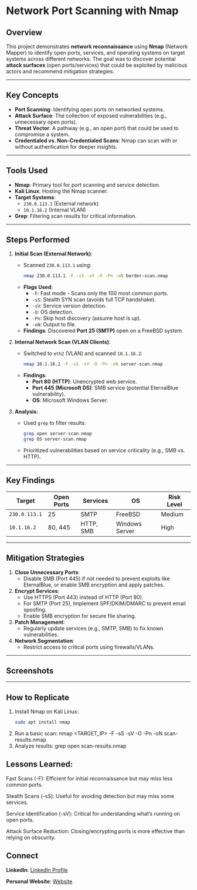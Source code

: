 # Network Port Scanning with Nmap

## Overview
This project demonstrates **network reconnaissance** using **Nmap** (Network Mapper) to identify open ports, services, and operating systems on target systems across different networks. The goal was to discover potential **attack surfaces** (open ports/services) that could be exploited by malicious actors and recommend mitigation strategies.

---

## Key Concepts
- **Port Scanning**: Identifying open ports on networked systems.
- **Attack Surface**: The collection of exposed vulnerabilities (e.g., unnecessary open ports).
- **Threat Vector**: A pathway (e.g., an open port) that could be used to compromise a system.
- **Credentialed vs. Non-Credentialed Scans**: Nmap can scan with or without authentication for deeper insights.

---

## Tools Used
- **Nmap**: Primary tool for port scanning and service detection.
- **Kali Linux**: Hosting the Nmap scanner.
- **Target Systems**:
  - `230.0.113.1` (External network)
  - `10.1.16.2` (Internal VLAN)
- **Grep**: Filtering scan results for critical information.

---

## Steps Performed
1. **Initial Scan (External Network)**:
   - Scanned `230.0.113.1` using:
     ```bash
     nmap 230.0.113.1 -F -sS -sV -O -Pn -oN border-scan.nmap
     ```
   - **Flags Used**:
     - `-F`: Fast mode - Scans only the 100 most common ports.
     - `-sS`: Stealth SYN scan (avoids full TCP handshake).
     - `-sV`: Service version detection.
     - `-O`: OS detection.
     - `-Pn`: Skip host discovery (assume host is up).
     - `-oN`: Output to file.
   - **Findings**: Discovered **Port 25 (SMTP)** open on a FreeBSD system.

2. **Internal Network Scan (VLAN Clients)**:
   - Switched to `eth2` (VLAN) and scanned `10.1.16.2`:
     ```bash
     nmap 10.1.16.2 -F -sS -sV -O -Pn -oN server-scan.nmap
     ```
   - **Findings**:
     - **Port 80 (HTTP)**: Unencrypted web service.
     - **Port 445 (Microsoft DS)**: SMB service (potential EternalBlue vulnerability).
     - **OS**: Microsoft Windows Server.

3. **Analysis**:
   - Used `grep` to filter results:
     ```bash
     grep open server-scan.nmap
     grep OS server-scan.nmap
     ```
   - Prioritized vulnerabilities based on service criticality (e.g., SMB vs. HTTP).

---

## Key Findings
| Target          | Open Ports | Services       | OS          | Risk Level |
|-----------------|------------|----------------|-------------|------------|
| `230.0.113.1`    | 25         | SMTP           | FreeBSD     | Medium     |
| `10.1.16.2`   | 80, 445    | HTTP, SMB      | Windows Server | High       |

---

## Mitigation Strategies
1. **Close Unnecessary Ports**:
   - Disable SMB (Port 445) if not needed to prevent exploits like EternalBlue, or enable SMB encryption and apply patches.
2. **Encrypt Services**:
   - Use HTTPS (Port 443) instead of HTTP (Port 80).
   - For SMTP (Port 25), Implement SPF/DKIM/DMARC to prevent email spoofing.
   - Enable SMB encryption for secure file sharing.
3. **Patch Management**:
   - Regularly update services (e.g., SMTP, SMB) to fix known vulnerabilities.
4. **Network Segmentation**:
   - Restrict access to critical ports using firewalls/VLANs.

---

## Screenshots


---

## How to Replicate
1. Install Nmap on Kali Linux:
   ```bash
   sudo apt install nmap
2. Run a basic scan:
   nmap <TARGET_IP> -F -sS -sV -O -Pn -oN scan-results.nmap
3. Analyze results:
   grep open scan-results.nmap


## Lessons Learned:

Fast Scans (-F): Efficient for initial reconnaissance but may miss less common ports.

Stealth Scans (-sS): Useful for avoiding detection but may miss some services.

Service Identification (-sV): Critical for understanding what’s running on open ports.

Attack Surface Reduction: Closing/encrypting ports is more effective than relying on obscurity.


## Connect

**LinkedIn**: [LinkedIn Profile](https://www.linkedin.com/in/pranab-karki/)

**Personal Website**: [Website](https://pranabka.github.io/)
